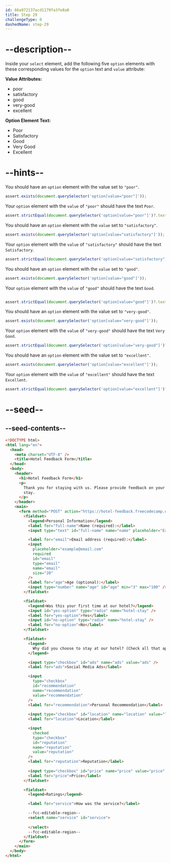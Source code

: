 ```yaml
---
id: 66a972137acd1179fa3fe8a0
title: Step 29
challengeType: 0
dashedName: step-29
---
```


# --description--

Inside your `select` element, add the following five `option` elements with these corresponding values for the `option` text and `value` attribute:

**Value Attributes:**

- poor
- satisfactory
- good
- very-good
- excellent

**Option Element Text:**

- Poor
- Satisfactory
- Good
- Very Good
- Excellent

# --hints--

You should have an `option` element with the value set to `"poor"`.

```js
assert.exists(document.querySelector('option[value="poor"]'));
```

Your `option` element with the `value` of `"poor"` should have the text `Poor`.

```js
assert.strictEqual(document.querySelector('option[value="poor"]')?.textContent.trim(), 'Poor');
```

You should have an `option` element with the `value` set to `"satisfactory"`.

```js
assert.exists(document.querySelector('option[value="satisfactory"]'));
```

Your `option` element with the `value` of `"satisfactory"` should have the text `Satisfactory`.

```js
assert.strictEqual(document.querySelector('option[value="satisfactory"]')?.textContent.trim(), 'Satisfactory');
```

You should have an `option` element with the `value` set to `"good"`.

```js
assert.exists(document.querySelector('option[value="good"]'));
```

Your `option` element with the `value` of `"good"` should have the text `Good`.

```js

assert.strictEqual(document.querySelector('option[value="good"]')?.textContent.trim(), 'Good');
```

You should have an `option` element with the value set to `"very-good"`.

```js
assert.exists(document.querySelector('option[value="very-good"]'));
```

Your `option` element with the `value` of `"very-good"` should have the text `Very Good`.

```js
assert.strictEqual(document.querySelector('option[value="very-good"]')?.textContent.trim(), 'Very Good');
```

You should have an `option` element with the value set to `"excellent"`.

```js
assert.exists(document.querySelector('option[value="excellent"]'));
```

Your `option` element with the `value` of `"excellent"` should have the text `Excellent`.

```js
assert.strictEqual(document.querySelector('option[value="excellent"]')?.textContent.trim(), 'Excellent');
```

# --seed--

## --seed-contents--

```html
<!DOCTYPE html>
<html lang="en">
  <head>
    <meta charset="UTF-8" />
    <title>Hotel Feedback Form</title>
  </head>
  <body>
    <header>
      <h1>Hotel Feedback Form</h1>
      <p>
        Thank you for staying with us. Please provide feedback on your recent
        stay.
      </p>
    </header>
    <main>
      <form method="POST" action="https://hotel-feedback.freecodecamp.org">
        <fieldset>
          <legend>Personal Information</legend>
          <label for="full-name">Name (required):</label>
          <input type="text" id="full-name" name="name" placeholder="Ex. John Doe" required size="20">

          <label for="email">Email address (required):</label>
          <input
            placeholder="example@email.com"
            required
            id="email"
            type="email"
            name="email"
            size="20"
          />
          <label for="age">Age (optional):</label>
          <input type="number" name="age" id="age" min="3" max="100" />
        </fieldset>

        <fieldset>
          <legend>Was this your first time at our hotel?</legend>
          <input id="yes-option" type="radio" name="hotel-stay" />
          <label for="yes-option">Yes</label>
          <input id="no-option" type="radio" name="hotel-stay" />
          <label for="no-option">No</label>
        </fieldset>

        <fieldset>
          <legend>
            Why did you choose to stay at our hotel? (Check all that apply)
          </legend>

          <input type="checkbox" id="ads" name="ads" value="ads" />
          <label for="ads">Social Media Ads</label>

          <input
            type="checkbox"
            id="recommendation"
            name="recommendation"
            value="recommendation"
          />
          <label for="recommendation">Personal Recommendation</label>
          
          <input type="checkbox" id="location" name="location" value="location" />
          <label for="location">Location</label>

          <input
            checked
            type="checkbox"
            id="reputation"
            name="reputation"
            value="reputation"
          />
          <label for="reputation">Reputation</label>
          
          <input type="checkbox" id="price" name="price" value="price" />
          <label for="price">Price</label>
        </fieldset>

        <fieldset>
          <legend>Ratings</legend>

          <label for="service">How was the service?</label>

          --fcc-editable-region--
          <select name="service" id="service">
            
          </select>
          --fcc-editable-region--
        </fieldset>
      </form>
    </main>
  </body>
</html>
```
